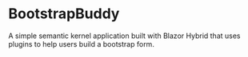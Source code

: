 # BootstrapBuddy
A simple semantic kernel application built with Blazor Hybrid that uses plugins to help users build a bootstrap form.
